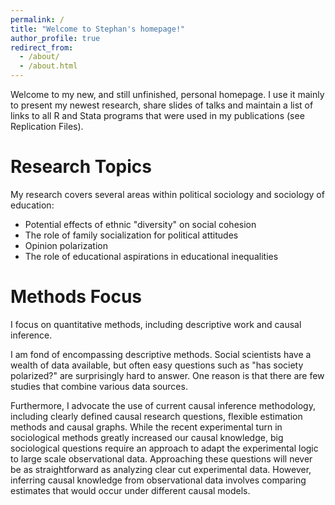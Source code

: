 ```yaml
---
permalink: /
title: "Welcome to Stephan's homepage!"
author_profile: true
redirect_from: 
  - /about/
  - /about.html
---
```


Welcome to my new, and still unfinished, personal homepage. I use it mainly to present my newest research, share slides of talks and maintain a list of links to all R and Stata programs that were used in my publications (see Replication Files).

<!-- I am also planning to shared interesting research findings that I found while doing research but never quite made it to a full publication.
 -->

Research Topics
======
My research covers several areas within political sociology and sociology of education:
- Potential effects of ethnic "diversity" on social cohesion
- The role of family socialization for political attitudes
- Opinion polarization
- The role of educational aspirations in educational inequalities

Methods Focus
======
I focus on quantitative methods, including descriptive work and causal inference.

I am fond of encompassing descriptive methods. Social scientists have a wealth of data available, but often easy questions such as "has society polarized?" are surprisingly hard to answer. One reason is that there are few studies that combine various data sources.

Furthermore, I advocate the use of current causal inference methodology, including clearly defined causal research questions, flexible estimation methods and causal graphs. While the recent experimental turn in sociological methods greatly increased our causal knowledge, big sociological questions require an approach to adapt the experimental logic to large scale observational data.  Approaching these questions will never be as straightforward as analyzing clear cut experimental data. However, inferring causal knowledge from observational data involves comparing estimates that would occur under different causal models.
